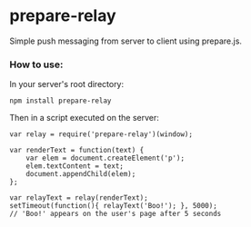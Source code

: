 prepare-relay
=============

Simple push messaging from server to client using prepare.js.

### How to use:

In your server's root directory:

    npm install prepare-relay

Then in a script executed on the server:

    var relay = require('prepare-relay')(window);
    
    var renderText = function(text) {
		var elem = document.createElement('p');
		elem.textContent = text;
		document.appendChild(elem);
    };
    
    var relayText = relay(renderText);
    setTimeout(function(){ relayText('Boo!'); }, 5000);
    // 'Boo!' appears on the user's page after 5 seconds
  